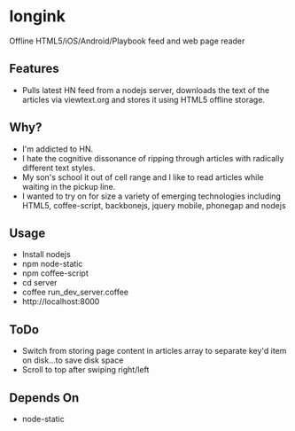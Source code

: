 # longink
Offline HTML5/iOS/Android/Playbook feed and web page reader

## Features
* Pulls latest HN feed from a nodejs server, downloads the text of the articles via viewtext.org and stores it using HTML5 offline storage.

## Why?
* I'm addicted to HN.
* I hate the cognitive dissonance of ripping through articles with radically different text styles. 
* My son's school it out of cell range and I like to read articles while waiting in the pickup line.
* I wanted to try on for size a variety of emerging technologies including HTML5, coffee-script, backbonejs, jquery mobile, phonegap and nodejs

## Usage
* Install nodejs
* npm node-static
* npm coffee-script
* cd server
* coffee run_dev_server.coffee
* http://localhost:8000

## ToDo
* Switch from storing page content in articles array to separate key'd item on disk...to save disk space
* Scroll to top after swiping right/left

## Depends On
* node-static